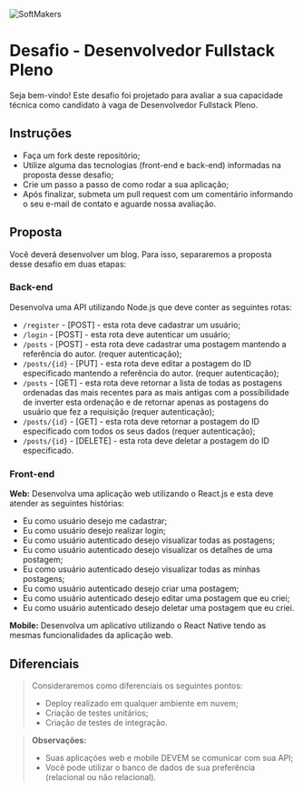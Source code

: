  ![SoftMakers](https://www.softmakers.com.br/assets/img/logotipo14xxhdpi.png)

# Desafio - Desenvolvedor Fullstack Pleno
Seja bem-vindo! Este desafio foi projetado para avaliar a sua capacidade técnica como candidato à vaga de Desenvolvedor Fullstack Pleno.

## Instruções
- Faça um fork deste repositório;
- Utilize alguma das tecnologias (front-end e back-end) informadas na proposta desse desafio;
- Crie um passo a passo de como rodar a sua aplicação;
- Após finalizar, submeta um pull request com um comentário informando o seu e-mail de contato e aguarde nossa avaliação.

## Proposta
Você deverá desenvolver um blog. Para isso, separaremos a proposta desse desafio em duas etapas:

### Back-end
Desenvolva uma API utilizando Node.js que deve conter as seguintes rotas:
- `/register` - [POST] - esta rota deve cadastrar um usuário;
- `/login` - [POST] - esta rota deve autenticar um usuário;
- `/posts` - [POST] - esta rota deve cadastrar uma postagem mantendo a referência do autor. (requer autenticação);
- `/posts/{id}` - [PUT] - esta rota deve editar a postagem do ID especificado mantendo a referência do autor. (requer autenticação);
- `/posts` - [GET] - esta rota deve retornar a lista de todas as postagens ordenadas das mais recentes para as mais antigas com a possibilidade de inverter esta ordenação e de retornar apenas as postagens do usuário que fez a requisição (requer autenticação);
- `/posts/{id}` - [GET] - esta rota deve retornar a postagem do ID especificado com todos os seus dados  (requer autenticação);
- `/posts/{id}` - [DELETE] - esta rota deve deletar a postagem do ID especificado.

### Front-end

**Web:** Desenvolva uma aplicação web utilizando o React.js e esta deve atender as seguintes histórias:
 - Eu como usuário desejo me cadastrar;
 - Eu como usuário desejo realizar login;
 - Eu como usuário autenticado desejo visualizar todas as postagens;
 - Eu como usuário autenticado desejo visualizar os detalhes de uma postagem;
 - Eu como usuário autenticado desejo visualizar todas as minhas postagens;
 - Eu como usuário autenticado desejo criar uma postagem;
 - Eu como usuário autenticado desejo editar uma postagem que eu criei;
 - Eu como usuário autenticado desejo deletar uma postagem que eu criei.

**Mobile:** Desenvolva um aplicativo utilizando o React Native tendo as mesmas funcionalidades da aplicação web.

## Diferenciais
> Consideraremos como diferenciais os seguintes pontos:
> - Deploy realizado em qualquer ambiente em nuvem;
> - Criação de testes unitários;
> - Criação de testes de integração.


> **Observações:**
> - Suas aplicaçóes web e mobile DEVEM se comunicar com sua API;
> - Você pode utilizar o banco de dados de sua preferência (relacional ou não relacional).
